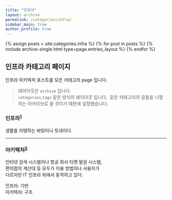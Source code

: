 ```yaml
---
title: "인프라"
layout: archive
permalink: /categories/infra/
sidebar_main: true
author_profile: true
---
```

{% assign posts = site.categories.infra %}
{% for post in posts %} {% include archive-single.html type=page.entries_layout %} {% endfor %}

## 인프라 카테고리 페이지
인프라 아키텍처 포스트를 모은 카테고리 page 입니다.    
> 레이아웃은 `archive` 입니다.  
> `categories`,`tags`  같은 방식의 레이아웃 입니다.
>  같은 카테고리의 글들을 나열하는 아카이브로 
>  쓸 것이기 때문에 설정했습니다.

<!-- 헤더에 각주1 --> 
### 인프라<sup>[1](#인프라노트)</sup>
생활을 지탱하는 바탕이나 토대이다.

___

<!-- 헤더에 각주2 --> 
### 아키텍처<sup>[2](#아키텍처노트)</sup>
인터넷 검색 시스템이나 항공 회사 티켓 발권 시스템,  
편의점의 계산대 등 모두가 이용 방법이나 사용자가  
다르지만 IT 인프라 위에서 동작하고 있다.


<!-- 각주에 대한 주석 --> 
<a name="인프라노트">인프라</a>: 기반  
<a name="아키텍처노트">아키텍처</a>: 구조
